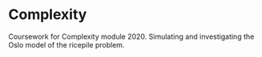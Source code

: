 # Complexity
Coursework for Complexity module 2020. Simulating and investigating the Oslo model of the ricepile problem.
